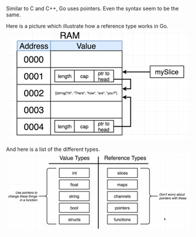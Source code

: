 Similar to C and C++, Go uses pointers. Even the syntax seem to be the same.

Here is a picture which illustrate how a reference type works in Go.
![how reference types work](./reference%20types.png "Reference Types")

And here is a list of the different types.
![value vs reference types](./value%20vs%20reference%20types.png)